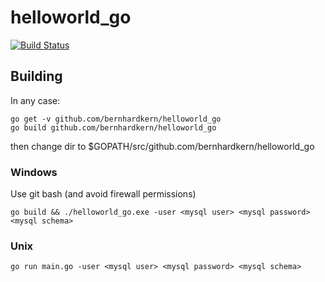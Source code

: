 # helloworld_go
[![Build Status](https://codeship.com/projects/986fc1e0-29da-0135-defa-7a0797081780/status?branch=master)](https://app.codeship.com/projects/223792)


## Building
In any case:
```
go get -v github.com/bernhardkern/helloworld_go
go build github.com/bernhardkern/helloworld_go
```
then change dir to $GOPATH/src/github.com/bernhardkern/helloworld_go
### Windows
Use git bash (and avoid firewall permissions)

```
go build && ./helloworld_go.exe -user <mysql user> <mysql password> <mysql schema>
```
### Unix
```
go run main.go -user <mysql user> <mysql password> <mysql schema>
```
